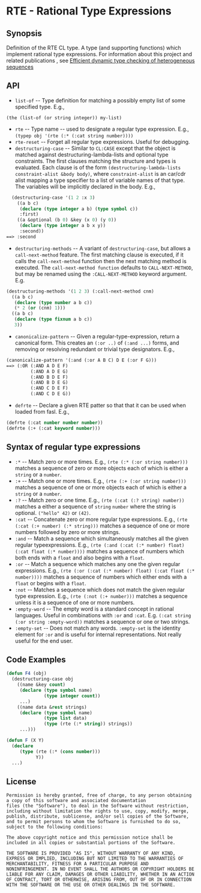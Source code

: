 # RTE - Rational Type Expressions

## Synopsis


Definition of the RTE CL type.  A type (and supporting functions) which implement rational type expressions.
      For information about this project and related publications , see [Efficient dynamic type checking of heterogeneous sequences](https://www.lrde.epita.fr/wiki/Publications/newton.16.rte.report)

## API

* `list-of` -- Type definition for matching a possibly empty list of some specified type.  E.g., 

`(the (list-of (or string integer)) my-list)`

* `rte` -- Type name -- used to designate a regular type expression.  E.g., `(typep obj '(rte (:* (:cat string number))))`
* `rte-reset` -- Forget all regular type expressions.  Useful for debugging.
* `destructuring-case` --   Similar to `CL:CASE` except that the object is matched against destructuring-lambda-lists and
optional type constraints.  The first clauses matching the structure and types is evaluated.
Each clause is of the form `(destructuring-lambda-lists constraint-alist &body body)`,
where `constraint-alist` is an car/cdr alist mapping a type specifier to a list of variable
names of that type.   The variables will be implicitly declared in the body.
E.g.,

````lisp
  (destructuring-case '(1 2 :x 3)
    ((a b c) 
     (declare (type integer a b) (type symbol c))
     :first)
    ((a &optional (b 0) &key (x 0) (y 0)) 
     (declare (type integer a b x y))
     :second))
==> :second
````

* `destructuring-methods` -- A variant of `destructuring-case`, but allows a `call-next-method` feature.
The first matching clause is executed, if it calls the `call-next-method` function
then the next matching method is executed.
The `call-next-method function` defaults to `CALL-NEXT-METHOD`, but may be renamed
using the `:CALL-NEXT-METHOD` keyword argument.
E.g.

````lisp
(destructuring-methods '(1 2 3) (:call-next-method cnm)
  ((a b c)
   (declare (type number a b c))
   (* 2 (or (cnm) 1)))
  ((a b c)
   (declare (type fixnum a b c))
   3))
````

* `canonicalize-pattern` --  Given a regular-type-expression, return a canonical form.
This creates an `(:or ..)` of `(:and ...)` forms, and
removing or resolving redundant or trivial type designators.  E.g.,

````lisp
(canonicalize-pattern '(:and (:or A B C) D E (:or F G)))
==> (:OR (:AND A D E F)
         (:AND A D E G)
         (:AND B D E F)
         (:AND B D E G)
         (:AND C D E F)
         (:AND C D E G))
````

* `defrte` -- Declare a given RTE patter so that that it can be used when loaded from fasl.  E.g.,
````lisp
(defrte (:cat number number number))
(defrte (:+ (:cat keyword number)))
````

## Syntax of regular type expressions

* `:*` -- Match zero or more times.  E.g., `(rte (:* (:or string number)))` matches a
     sequence of zero or more objects each of which is either a `string` or a `number`.
* `:+` -- Match one or more times.  E.g., `(rte (:+ (:or string number)))` matches a
     sequence of one or more objects each of which is either a `string` or a `number`.
* `:?` -- Match zero or one time.  E.g., `(rte (:cat (:? string) number))` matches a either a sequence
of `string` `number` where the string is optional.  `("hello" 42)` or `(42)`.
* `:cat` -- Concatenate zero or more regular type expressions.  E.g., `(rte (:cat (:+ number) (:* string)))` matches a sequence of one or more numbers followed by zero or more strings.
* `:and` -- Match a sequence which simultaneously matches all the given regular typeexpressions.  E.g., `(rte (:and (:cat (:* number) float) (:cat float (:* number))))` matches a sequence of numbers which both ends with a `float` and also begins with a `float`.
* `:or` -- Match a sequence which matches any one the given regular expressions.  E.g., `(rte (:or (:cat (:* number) float) (:cat float (:* number))))` matches a sequence of numbers which either ends with a `float` or begins with a `float`.
* `:not` -- Matches a sequence which does not match the given regular type expression.  E.g., `(rte (:not (:+ number)))` matches a sequence unless it is a sequence of one or more numbers.
* `:empty-word` -- The empty word is a standard concept in
     rational languages.  Useful in combinations with `:or` and
     `:cat`.   E.g. `(:cat string (:or string :empty-word))` matches a sequence or one or two strings.
* `:empty-set` -- Does not match any words.  `:empty-set`
     is the identity element for `:or` and is useful for
     internal representations.  Not really useful for the end user.

## Code Examples

```lisp
(defun F4 (obj)
  (destructuring-case obj
    ((name &key count)
     (declare (type symbol name)
              (type integer count))
     ...)
    ((name data &rest strings)
     (declare (type symbol name)
              (type list data)
              (type (rte (:* string)) strings))
     ...)))
```

```lisp
(defun F (X Y)
  (declare
     (type (rte (:* (cons number)))
           Y))
  ...)
```

## License

```
Permission is hereby granted, free of charge, to any person obtaining
a copy of this software and associated documentation
files (the "Software"), to deal in the Software without restriction,
including without limitation the rights to use, copy, modify, merge,
publish, distribute, sublicense, and/or sell copies of the Software,
and to permit persons to whom the Software is furnished to do so,
subject to the following conditions:

The above copyright notice and this permission notice shall be
included in all copies or substantial portions of the Software.

THE SOFTWARE IS PROVIDED "AS IS", WITHOUT WARRANTY OF ANY KIND,
EXPRESS OR IMPLIED, INCLUDING BUT NOT LIMITED TO THE WARRANTIES OF
MERCHANTABILITY, FITNESS FOR A PARTICULAR PURPOSE AND
NONINFRINGEMENT. IN NO EVENT SHALL THE AUTHORS OR COPYRIGHT HOLDERS BE
LIABLE FOR ANY CLAIM, DAMAGES OR OTHER LIABILITY, WHETHER IN AN ACTION
OF CONTRACT, TORT OR OTHERWISE, ARISING FROM, OUT OF OR IN CONNECTION
WITH THE SOFTWARE OR THE USE OR OTHER DEALINGS IN THE SOFTWARE.
```